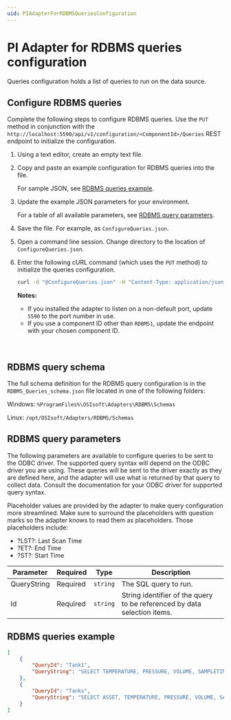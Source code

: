 ```yaml
---
uid: PIAdapterForRDBMSQueriesConfiguration
---
```


# PI Adapter for RDBMS queries configuration

Queries configuration holds a list of queries to run on the data source.

## Configure RDBMS queries

Complete the following steps to configure RDBMS queries. Use the `PUT` method in conjunction with the `http://localhost:5590/api/v1/configuration/<ComponentId>/Queries` REST endpoint to initialize the configuration.

1. Using a text editor, create an empty text file.

2. Copy and paste an example configuration for RDBMS queries into the file.

    For sample JSON, see [RDBMS queries example](#rdbms-queries-example).

3. Update the example JSON parameters for your environment.

    For a table of all available parameters, see [RDBMS query parameters](#rdbms-query-parameters).

4. Save the file. For example, as `ConfigureQueries.json`.

5. Open a command line session. Change directory to the location of `ConfigureQueries.json`.

6. Enter the following cURL command (which uses the `PUT` method) to initialize the queries configuration.

    ```bash
    curl -d "@ConfigureQueries.json" -H "Content-Type: application/json" -X PUT "http://localhost:5590/api/v1/configuration/<ComponentId>/Queries"
    ```

    **Notes:**
  
    * If you installed the adapter to listen on a non-default port, update `5590` to the port number in use.
    * If you use a component ID other than `RDBMS1`, update the endpoint with your chosen component ID.
    <br/>
    <br/>

## RDBMS query schema

The full schema definition for the RDBMS query configuration is in the `RDBMS_Queries_schema.json` file located in one of the following folders:

Windows: `%ProgramFiles%\OSIsoft\Adapters\RDBMS\Schemas`

Linux: `/opt/OSIsoft/Adapters/RDBMS/Schemas`

## RDBMS query parameters

The following parameters are available to configure queries to be sent to the ODBC driver. The supported query syntax will depend on the ODBC driver you are using. These queries will be sent to the driver exactly as they are defined here, and the adapter will use what is returned by that query to collect data.
Consult the documentation for your ODBC driver for supported query syntax.

Placeholder values are provided by the adapter to make query configuration more streamlined. Make sure to surround the placeholders with question marks so the adapter knows to read them as placeholders. Those placeholders include:
* ?LST?: Last Scan Time
* ?ET?: End Time 
* ?ST?: Start Time

| Parameter                     | Required | Type      | Description |
|-------------------------------|----------|-----------|-------------|
| QueryString | Required | `string` | The SQL query to run. |
| Id | Required | `string` | String identifier of the query to be referenced by data selection items. |


## RDBMS queries example

```json
[
    {
        "QueryId": "Tank1",
        "QueryString": "SELECT TEMPERATURE, PRESSURE, VOLUME, SAMPLETIME FROM TANK1 WHERE SAMPLETIME > ?LST? ORDER BY SAMPLETIME ASC"
    },
    {
        "QueryId": "Tanks",
        "QueryString": "SELECT ASSET, TEMPERATURE, PRESSURE, VOLUME, SAMPLETIME FROM TANK1 WHERE SAMPLETIME > ?LST? ORDER BY SAMPLETIME ASC"
    }
]
```
